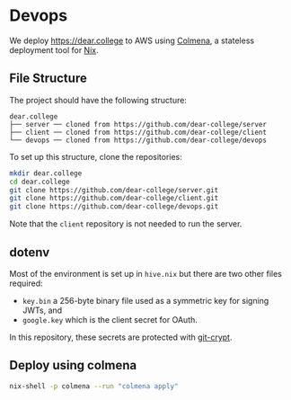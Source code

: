 # Devops

We deploy https://dear.college to AWS using [Colmena](https://github.com/colmena/colmena), a stateless deployment tool for [Nix](https://nixos.org/).

## File Structure

The project should have the following structure:

```
dear.college
├── server ── cloned from https://github.com/dear-college/server
├── client ── cloned from https://github.com/dear-college/client
└── devops ── cloned from https://github.com/dear-college/devops
```

To set up this structure, clone the repositories:
```bash
mkdir dear.college
cd dear.college
git clone https://github.com/dear-college/server.git
git clone https://github.com/dear-college/client.git
git clone https://github.com/dear-college/devops.git
```

Note that the `client` repository is not needed to run the server.

## dotenv

Most of the environment is set up in `hive.nix` but there are two other files required:

- `key.bin` a 256-byte binary file used as a symmetric key for signing JWTs, and
- `google.key` which is the client secret for OAuth.

In this repository, these secrets are protected with [git-crypt](https://github.com/AGWA/git-crypt).

## Deploy using colmena

```bash
nix-shell -p colmena --run "colmena apply"
```
